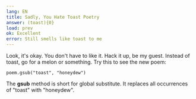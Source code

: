 ```yaml
---
lang: EN
title: Sadly, You Hate Toast Poetry
answer: (toast){0}
load: prev
ok: Excellent
error: Still smells like toast to me
---
```


Look, it's okay. You don't have to like it. Hack it up, be my guest. Instead of toast, go for a
melon or something. Try this to see the new poem:

    poem.gsub("toast", "honeydew")

The **gsub** method is short for global substitute. It replaces all occurrences of "toast" with
"honeydew".
